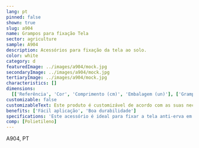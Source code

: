 ```yaml
---
lang: pt
pinned: false
shown: true
slug: a904
name: Grampos para fixação Tela
sector: agriculture
sample: A904
description: Acessórios para fixação da tela ao solo.
color: white
category: d
featuredImage: ../images/a904/mock.jpg
secondaryImage: ../images/a904/mock.jpg
tertiaryImage: ../images/a904/mock.jpg
characteristics: []
dimensions:
  [['Referência', 'Cor', 'Comprimento (cm)', 'Embalagem (un)'], ['Grampo', 'Preto', '20', '400']]
customizable: false
customizableText: Este produto é customizável de acordo com as suas necessidades. Contacte-nos para mais informações.
benefits: ['Fácil aplicação', 'Boa durabilidade']
specifications: 'Este acessório é ideal para fixar a tela anti-erva em solos mais compactos, permitindo assim uma melhor instalação da tela.'
comp: [Polietileno]
---
```


A904, PT
